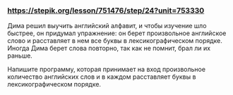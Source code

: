 ### https://stepik.org/lesson/751476/step/24?unit=753330

Дима решил выучить английский алфавит, и чтобы изучение шло быстрее, он придумал упражнение: 
он берет произвольное английское слово и расставляет в нем все буквы в лексикографическом порядке. 
Иногда Дима берет слова повторно, так как не помнит, брал ли их раньше.

Напишите программу, которая принимает на вход произвольное количество английских слов и в каждом расставляет буквы в лексикографическом порядке.
